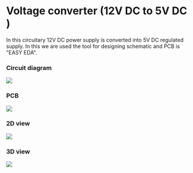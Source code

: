 
# Voltage converter (12V DC to 5V DC )

In this circuitary 12V DC power supply is converted into 5V DC regulated supply. 
In this we are used the tool for designing schematic and PCB is "EASY EDA".


### Circuit diagram 

<img src="https://firebasestorage.googleapis.com/v0/b/voltage-converter-12-to-5.appspot.com/o/schematic.PNG?alt=media&token=8f151c58-782e-46bd-b5dd-66d00e3dc097"></img>

### PCB

<img src="https://firebasestorage.googleapis.com/v0/b/voltage-converter-12-to-5.appspot.com/o/vc1D.PNG?alt=media&token=8d8541da-549d-4159-9508-9c6fecd90918"></img>

### 2D view

<img src="https://firebasestorage.googleapis.com/v0/b/voltage-converter-12-to-5.appspot.com/o/vc2D.PNG?alt=media&token=6b9d5978-526d-43f6-926c-a43ad7ca01ec"></img>

### 3D view

<img src="https://firebasestorage.googleapis.com/v0/b/voltage-converter-12-to-5.appspot.com/o/vc3D.PNG?alt=media&token=eccf458c-b079-40e0-8c9e-6490d1c5dcbe"></img>